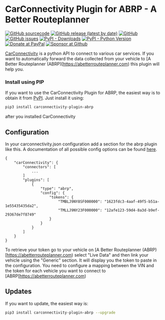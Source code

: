 

# CarConnectivity Plugin for ABRP - A Better Routeplanner
[![GitHub sourcecode](https://img.shields.io/badge/Source-GitHub-green)](https://github.com/tillsteinbach/CarConnectivity-plugin-abrp/)
[![GitHub release (latest by date)](https://img.shields.io/github/v/release/tillsteinbach/CarConnectivity-plugin-abrp)](https://github.com/tillsteinbach/CarConnectivity-plugin-abrp/releases/latest)
[![GitHub](https://img.shields.io/github/license/tillsteinbach/CarConnectivity-plugin-abrp)](https://github.com/tillsteinbach/CarConnectivity-plugin-abrp/blob/master/LICENSE)
[![GitHub issues](https://img.shields.io/github/issues/tillsteinbach/CarConnectivity-plugin-abrp)](https://github.com/tillsteinbach/CarConnectivity-plugin-abrp/issues)
[![PyPI - Downloads](https://img.shields.io/pypi/dm/carconnectivity-plugin-abrp?label=PyPI%20Downloads)](https://pypi.org/project/carconnectivity-plugin-abrp/)
[![PyPI - Python Version](https://img.shields.io/pypi/pyversions/carconnectivity-plugin-abrp)](https://pypi.org/project/carconnectivity-plugin-abrp/)
[![Donate at PayPal](https://img.shields.io/badge/Donate-PayPal-2997d8)](https://www.paypal.com/donate?hosted_button_id=2BVFF5GJ9SXAJ)
[![Sponsor at Github](https://img.shields.io/badge/Sponsor-GitHub-28a745)](https://github.com/sponsors/tillsteinbach)

[CarConnectivity](https://github.com/tillsteinbach/CarConnectivity) is a python API to connect to various car services. If you want to automatically forward the data collected from your vehicle to [A Better Routeplanner (ABRP)[https://abetterrouteplanner.com) this plugin will help you.

### Install using PIP
If you want to use the CarConnectivity Plugin for ABRP, the easiest way is to obtain it from [PyPI](https://pypi.org/project/carconnectivity-plugin-abrp/). Just install it using:
```bash
pip3 install carconnectivity-plugin-abrp
```
after you installed CarConnectivity

## Configuration
In your carconnectivity.json configuration add a section for the abrp plugin like this. A documentation of all possible config options can be found [here](https://github.com/tillsteinbach/CarConnectivity-plugin-abrp/tree/main/doc/Config.md).
```
{
    "carConnectivity": {
        "connectors": [
            ...
        ]
        "plugins": [
            {
                "type": "abrp",
                "config": {
                    "tokens": {
                        "TMBLJ9NY8SF000000": "1623fdc3-4aaf-49f5-b51a-1e55435435da2",
                        "TMLLJ9NY23F000000": "12afe123-59d4-8a3d-b9ef-29367de7f8749"
                    }
                }
            }
        ]
    }
}
```
To retrieve your token go to your vehicle on [A Better Routeplanner (ABRP)[https://abetterrouteplanner.com) select "Live Data" and then link your vehicle using the "Generic" section. It will display you the token to paste in the configuration. You need to configure a mapping between the VIN and the token for each vehicle you want to connect to [ABRP[https://abetterrouteplanner.com)

## Updates
If you want to update, the easiest way is:
```bash
pip3 install carconnectivity-plugin-abrp --upgrade
```